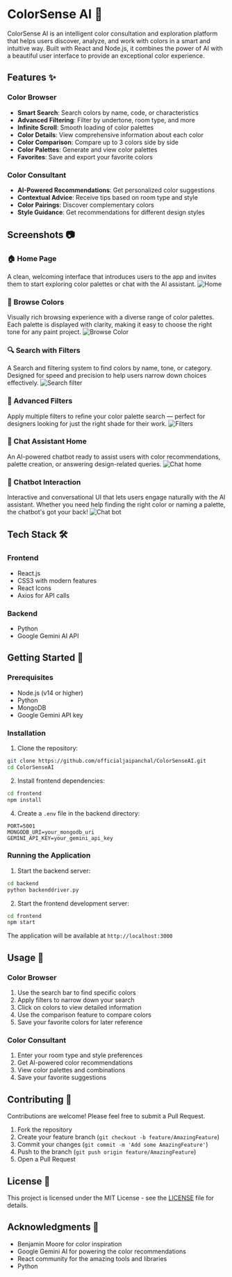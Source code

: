 # ColorSense AI 🎨

ColorSense AI is an intelligent color consultation and exploration platform that helps users discover, analyze, and work with colors in a smart and intuitive way. Built with React and Node.js, it combines the power of AI with a beautiful user interface to provide an exceptional color experience.

## Features ✨

### Color Browser
- **Smart Search**: Search colors by name, code, or characteristics
- **Advanced Filtering**: Filter by undertone, room type, and more
- **Infinite Scroll**: Smooth loading of color palettes
- **Color Details**: View comprehensive information about each color
- **Color Comparison**: Compare up to 3 colors side by side
- **Color Palettes**: Generate and view color palettes
- **Favorites**: Save and export your favorite colors

### Color Consultant
- **AI-Powered Recommendations**: Get personalized color suggestions
- **Contextual Advice**: Receive tips based on room type and style
- **Color Pairings**: Discover complementary colors
- **Style Guidance**: Get recommendations for different design styles

## Screenshots 📷 

### 🏠 Home Page  
A clean, welcoming interface that introduces users to the app and invites them to start exploring color palettes or chat with the AI assistant.
![Home](https://github.com/user-attachments/assets/2ff1c6f0-bd2f-48b0-882a-faceff266ac4)

### 🎨 Browse Colors  
Visually rich browsing experience with a diverse range of color palettes. Each palette is displayed with clarity, making it easy to choose the right tone for any paint project.
![Browse Color](https://github.com/user-attachments/assets/9beb0834-efa2-4007-a8ec-4e7b28b8d883)

### 🔍 Search with Filters  
A Search and filtering system to find colors by name, tone, or category. Designed for speed and precision to help users narrow down choices effectively.
![Search filter](https://github.com/user-attachments/assets/dec14378-2b6f-47df-ba82-1e56ba646aeb)

### 🧪 Advanced Filters  
Apply multiple filters to refine your color palette search — perfect for designers looking for just the right shade for their work.
![Filters](https://github.com/user-attachments/assets/50b957a8-52fc-4557-a7fd-217920167f35)

### 💬 Chat Assistant Home  
An AI-powered chatbot ready to assist users with color recommendations, palette creation, or answering design-related queries.
![Chat home](https://github.com/user-attachments/assets/31e14a8c-17f0-42e5-8caf-0abecfe9caba)

### 🤖 Chatbot Interaction  
Interactive and conversational UI that lets users engage naturally with the AI assistant. Whether you need help finding the right color or naming a palette, the chatbot's got your back!
![Chat bot](https://github.com/user-attachments/assets/d91e3677-03db-430d-9e6b-654d2ba1c407)



## Tech Stack 🛠

### Frontend
- React.js
- CSS3 with modern features
- React Icons
- Axios for API calls

### Backend
- Python
- Google Gemini AI API

## Getting Started 🚀

### Prerequisites
- Node.js (v14 or higher)
- Python
- MongoDB
- Google Gemini API key

### Installation

1. Clone the repository:
```bash
git clone https://github.com/officialjaipanchal/ColorSenseAI.git
cd ColorSenseAI
```

2. Install frontend dependencies:
```bash
cd frontend
npm install
```

4. Create a `.env` file in the backend directory:
```env
PORT=5001
MONGODB_URI=your_mongodb_uri
GEMINI_API_KEY=your_gemini_api_key
```

### Running the Application

1. Start the backend server:
```bash
cd backend
python backenddriver.py
```

2. Start the frontend development server:
```bash
cd frontend
npm start
```

The application will be available at `http://localhost:3000`

## Usage 📖

### Color Browser
1. Use the search bar to find specific colors
2. Apply filters to narrow down your search
3. Click on colors to view detailed information
4. Use the comparison feature to compare colors
5. Save your favorite colors for later reference

### Color Consultant
1. Enter your room type and style preferences
2. Get AI-powered color recommendations
3. View color palettes and combinations
4. Save your favorite suggestions

## Contributing 🤝

Contributions are welcome! Please feel free to submit a Pull Request.

1. Fork the repository
2. Create your feature branch (`git checkout -b feature/AmazingFeature`)
3. Commit your changes (`git commit -m 'Add some AmazingFeature'`)
4. Push to the branch (`git push origin feature/AmazingFeature`)
5. Open a Pull Request

## License 📝

This project is licensed under the MIT License - see the [LICENSE](LICENSE) file for details.

## Acknowledgments 🙏

- Benjamin Moore for color inspiration
- Google Gemini AI for powering the color recommendations
- React community for the amazing tools and libraries
- Python
